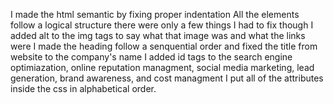 I made the html semantic by fixing proper indentation
All the elements follow a logical structure there were only a few things I had to fix though
I added alt to the img tags to say what that image was and what the links were
I made the heading follow a senquential order and fixed the title from website to the company's name
I added id tags to the search engine optimiazation, online reputation managment, social media marketing, lead generation, brand awareness, and cost managment
I put all of the attributes inside the css in alphabetical order.
